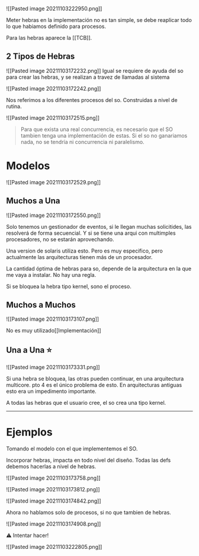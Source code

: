 ![[Pasted image 20211103222950.png]]

Meter hebras en la implementación no es tan simple, se debe reaplicar todo lo que habiamos definido para procesos.

Para las hebras aparece la [[TCB]].

## 2 Tipos de Hebras

![[Pasted image 20211103172232.png]]
Igual se requiere de ayuda del so para crear las hebras, y se realizan a travez de llamadas al sistema

![[Pasted image 20211103172242.png]]

Nos referimos a los diferentes procesos del so. Construidas a nivel de rutina.

![[Pasted image 20211103172515.png]]

> Para que exista una real concurrencia, es necesario que el SO tambien tenga una implementación de estas. Si el so no ganariamos nada, no se tendría ni concurrencia ni paralelismo. 

# Modelos
![[Pasted image 20211103172529.png]]
## Muchos a Una

![[Pasted image 20211103172550.png]]

Solo tenemos un gestionador de eventos, si le llegan muchas solicitides, las resolverá de forma secuencial. Y si se tiene una arqui con multimples procesadores, no se estarán aprovechando.

Una version de solaris utiliza esto. Pero es muy especifico, pero actualmente las arquitecturas tienen más de un procesador.

La cantidad óptima de hebras para so, depende de la arquitectura en la que me vaya a instalar. No hay una regla.

Si se bloquea la hebra tipo kernel, sono el proceso.

## Muchos a Muchos

![[Pasted image 20211103173107.png]]

No es muy utilizado[[Implementación]]

## Una a Una ⭐

![[Pasted image 20211103173331.png]]

Si una hebra se bloquea, las otras pueden continuar, en una arquitectura multicore. pto 4 es el único problema de esto. En arquitecturas antiguas esto era un impedimento importante.

A todas las hebras que el usuario cree, el so crea una tipo kernel.


---

# Ejemplos

Tomando el modelo con el que implementemos el SO.

Incorporar hebras, impacta en todo nivel del diseño. Todas las defs debemos hacerlas a nivel de hebras.

![[Pasted image 20211103173758.png]]

![[Pasted image 20211103173812.png]]

![[Pasted image 20211103174842.png]]

Ahora no hablamos solo de procesos, si no que tambien de hebras.

![[Pasted image 20211103174908.png]]

⚠ Intentar hacer!

![[Pasted image 20211103222805.png]]